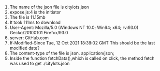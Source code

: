 1. The name of the json file is citylots.json 
2. expose.js:4 is the initiator 
3. The file is 11.15mb 
4. It took 111ms to download 
5. User-Agent: Mozilla/5.0 (Windows NT 10.0; Win64; x64; rv:93.0) Gecko/20100101 Firefox/93.0
6. server: GitHub.com
7. If-Modified-Since
	Tue, 12 Oct 2021 18:38:02 GMT  This should be the last modified date? 
8. The content-type of the file is json. application/json; 
9. Inside the function fetchData(),which is called on click, the method fetch was used to get ./citylots.json 

